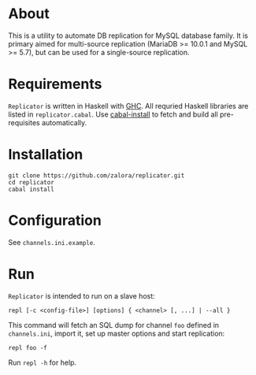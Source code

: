 About
=====
This is a utility to automate DB replication for
MySQL database family. It is primary aimed for multi-source
replication (MariaDB >= 10.0.1 and MySQL >= 5.7),
but can be used for a single-source replication.

Requirements
============
`Replicator` is written in Haskell with [GHC](http://www.haskell.org/ghc/).
All requried Haskell libraries are listed in `replicator.cabal`.
Use [cabal-install](http://www.haskell.org/haskellwiki/Cabal-Install)
to fetch and build all pre-requisites automatically.

Installation
============
    git clone https://github.com/zalora/replicator.git
    cd replicator
    cabal install

Configuration
=============
See `channels.ini.example`.

Run
===
`Replicator` is intended to run on a slave host:

    repl [-c <config-file>] [options] { <channel> [, ...] | --all }

This command will fetch an SQL dump for channel `foo` defined in
`channels.ini`, import it, set up master options and start replication:

    repl foo -f

Run `repl -h` for help.

